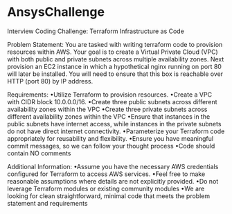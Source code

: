 # AnsysChallenge

Interview Coding Challenge: Terraform Infrastructure as Code

Problem Statement:
You are tasked with writing terraform code to provision resources within AWS. Your goal is to create a Virtual Private Cloud (VPC) with both public and private subnets across multiple availability zones. Next provision an EC2 instance in which a hypothetical nginx running on port 80 will later be installed. You will need to ensure that this box is reachable over HTTP (port 80) by IP address.

Requirements:
•Utilize Terraform to provision resources.
•Create a VPC with CIDR block 10.0.0.0/16.
•Create three public subnets across different availability zones within the VPC
•Create three private subnets across different availability zones within the VPC
•Ensure that instances in the public subnets have internet access, while instances in the private subnets do not have direct internet connectivity.
•Parameterize your Terraform code appropriately for reusability and flexibility.
•Ensure you have meaningful commit messages, so we can follow your thought process
•Code should contain NO comments

Additional Information:
•Assume you have the necessary AWS credentials configured for Terraform to access AWS services.
•Feel free to make reasonable assumptions where details are not explicitly provided.
•Do not leverage Terraform modules or existing community modules
•We are looking for clean straightforward, minimal code that meets the problem statement and requirements